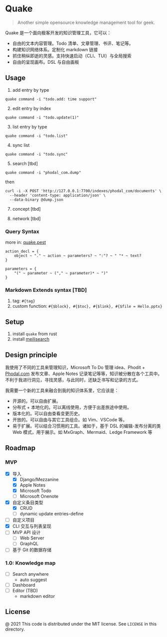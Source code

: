 # Quake

> Another simple opensource knowledge management tool for geek.

Quake 是一个面向极客开发的知识管理工具，它可以：

- 自由的文本内容管理。Todo 清单、文章管理、书评、笔记等。
- 构建知识网络体系。定制化 markdown 链接
- 抓住稍纵即逝的灵感。支持快速启动（CLI、TUI）与全局搜索
- 自由的呈现画布。DSL 与自由画板

## Usage

1. add entry by type

```
quake command -i "todo.add: time support"
```

2. edit entry by index

```
quake command -i "todo.update(1)"
```

3. list entry by type

```
quake command -i "todo.list"
```

4. sync list

```
quake command -i "todo.sync"
```

5. search [tbd]

```
quake command -i "phodal_com.dump"
```

then

```
curl -i -X POST 'http://127.0.0.1:7700/indexes/phodal_com/documents' \
  --header 'content-type: application/json' \
  --data-binary @dump.json
```

7. concept [tbd]

8. network [tbd]

### Query Syntax

more in: [quake.pest](quake_core/src/parser/quake.pest)

```pest
action_decl = {
    object ~ "." ~ action ~ parameters? ~ ":"? ~ " "* ~ text?
}

parameters = {
    "(" ~ parameter ~ ("," ~ parameter)* ~ ")"
}
```

### Markdown Extends syntax [TBD]

1. tag: `#{tag}`
2. custom function: `#{$block}, #{$toc}, #{$link}, #{$file = Hello.pptx}`

## Setup

1. install `quake` from rust
2. install [meilisearch](https://github.com/meilisearch/MeiliSearch)

## Design principle

我使用了不同的工具来管理知识，Microsoft To Do 管理 idea、Phodit + [Phodal.com](https://www.phodal.com/) 发布文章、Apple Notes 记录笔记等等，知识被分散在各个工具中。不利于我进行洞见，寻找灵感，与此同时，还缺乏书写和记录的方式。

我需要一个新的工具来融合到我的知识体系里，它应该是：

- 开源的。可以自由扩展。
- 分布式 + 本地化的。可以离线使用，方便于出差旅途中使用。
- 版本化的。可以自由查看变更历史。
- 开放的。可以自由与其它工具组合。如 Vim、VSCode 等。
- 易于扩展。可以结合习惯用的工具。诸如于，基于 DSL 的编辑-发布分离的类 Web 模式，用于展示。如 MxGraph、Mermaid、Ledge Framework 等

## Roadmap

### MVP

- [x] 导入
  - [x] Django/Mezzanine
  - [x] Apple Notes
  - [x] Microsoft Todo
  - [ ] Microsoft Onenote
- [x] 自定义条目类型
  - [x] CRUD
  - [ ] dynamic update entries-define
- [ ] 自定义项目
- [x] CLI 交互与列表呈现
- [ ] MVP API 设计
  - [ ] Web Server
  - [ ] GraphQL
- [ ] 基于 Git 的数据存储

### 1.0: Knowledge map 

- [ ] Search anywhere
  - auto suggest
- [ ] Dashboard
- [ ] Editor (TBD)
  - markdown editor


License
---

@ 2021 This code is distributed under the MIT license. See `LICENSE` in this directory.